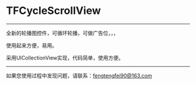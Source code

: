 # TFCycleScrollView

----

全新的轮播图控件，可循环轮播，可做广告位，，，

使用起来方便，易用。

采用UICollectionView实现，代码简单，使用方便。



---
如果您使用过程中发现问题，请联系：fengtengfei90@163.com
